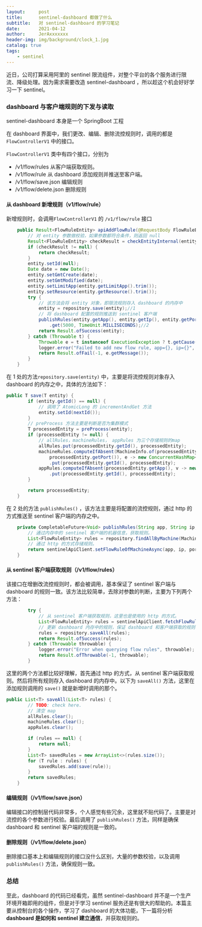 ```yaml
---
layout:     post
title:      sentinel-dashboard 都做了什么
subtitle:   对 sentinel-dashboard 的学习笔记
date:       2021-04-12
author:     JerAxxxxxxx
header-img: img/background/clock_1.jpg
catalog: true
tags:
    - sentinel
---
```


近日，公司打算采用阿里的 sentinel 限流组件，对整个平台的各个服务进行限流、降级处理。因为需求需要改造 sentinel-dashboard ，所以趁这个机会好好学习一下 sentinel。

### dashboard 与客户端规则的下发与读取

sentinel-dashboard 本身是一个 SpringBoot 工程 

在 dashboard 界面中，我们更改、编辑、删除流控规则时，调用的都是 `FlowControllerV1` 中的接口。

`FlowControllerV1`  类中有四个接口，分别为

- /v1/flow/rules
  从客户端获取规则。
- /v1/flow/rule
  从 dashboard 添加规则并推送至客户端。
- /v1/flow/save.json
  编辑规则
- /v1/flow/delete.json
  删除规则
  

#### 从 dashboard 新增规则（v1/flow/rule）
新增规则时，会调用`FlowControllerV1` 的 `/v1/flow/rule` 接口

```java
    public Result<FlowRuleEntity> apiAddFlowRule(@RequestBody FlowRuleEntity entity) {
        // 对 entity 参数做校验，如果参数都符合条件，则返回 null
        Result<FlowRuleEntity> checkResult = checkEntityInternal(entity);
        if (checkResult != null) {
            return checkResult;
        }
        entity.setId(null);
        Date date = new Date();
        entity.setGmtCreate(date);
        entity.setGmtModified(date);
        entity.setLimitApp(entity.getLimitApp().trim());
        entity.setResource(entity.getResource().trim());
        try {
            // 该方法会将 entity 对象，即限流规则存入 dashboard 的内存中
            entity = repository.save(entity);//1
			// 将 dashboard 配置的规则推送到 sentinel 客户端
            publishRules(entity.getApp(), entity.getIp(), entity.getPort())
                .get(5000, TimeUnit.MILLISECONDS);//2
            return Result.ofSuccess(entity);
        } catch (Throwable t) {
            Throwable e = t instanceof ExecutionException ? t.getCause() : t;
            logger.error("Failed to add new flow rule, app={}, ip={}", entity.getApp(), entity.getIp(), e);
            return Result.ofFail(-1, e.getMessage());
        }
    }
```

在 1 处的方法`repository.save(entity)` 中，主要是将流控规则对象存入 dashboard 的内存之中，具体的方法如下：

```java
public T save(T entity) {
        if (entity.getId() == null) {
            // 调用了 AtomicLong 的 incrementAndGet 方法
            entity.setId(nextId());
        }
    	// preProcess 方法主要是判断是否为集群模式
        T processedEntity = preProcess(entity);
        if (processedEntity != null) {
            // allRules，machineRules， appRules 为三个存储规则的map
            allRules.put(processedEntity.getId(), processedEntity);
            machineRules.computeIfAbsent(MachineInfo.of(processedEntity.getApp(), processedEntity.getIp(),
                processedEntity.getPort()), e -> new ConcurrentHashMap<>(32))
                .put(processedEntity.getId(), processedEntity);
            appRules.computeIfAbsent(processedEntity.getApp(), v -> new ConcurrentHashMap<>(32))
                .put(processedEntity.getId(), processedEntity);
        }

        return processedEntity;
    }
```

在 2 处的方法 `publishRules()` ，该方法主要是将配置的流控规则，通过 http 的方式推送至 sentinel 客户端的内存之中。 

```java
    private CompletableFuture<Void> publishRules(String app, String ip, Integer port) {
        // 通过内存中的 sentinel 客户端的机器信息，获取规则。
        List<FlowRuleEntity> rules = repository.findAllByMachine(MachineInfo.of(app, ip, port));
        // 通过 http 的方式存储规则。
        return sentinelApiClient.setFlowRuleOfMachineAsync(app, ip, port, rules);
    }
```




#### 从 sentinel 客户端获取规则（/v1/flow/rules）

该接口在增删改流控规则时，都会被调用，基本保证了 sentinel 客户端与 dashboard 的规则一致。该方法比较简单，去除对参数的判断，主要为下列两个方法：

```java
		try {
            // 从 sentinel 客户端获取规则，这里也是使用的 http 的方式。
            List<FlowRuleEntity> rules = sentinelApiClient.fetchFlowRuleOfMachine(app, ip, port);
            // 更新 dashboard 内存中的规则，保证 dashboard 和客户端获取的规则一致
            rules = repository.saveAll(rules);
            return Result.ofSuccess(rules);
        } catch (Throwable throwable) {
            logger.error("Error when querying flow rules", throwable);
            return Result.ofThrowable(-1, throwable);
        }
```

这里的两个方法都比较好理解，首先通过 http 的方式，从 sentinel 客户端获取规则。然后将所有规则存入 dashboard 的内存中。以下为 `saveAll()` 方法，这里在添加规则调用的 `save()` 就是新增时调用的那个。

```java
public List<T> saveAll(List<T> rules) {
        // TODO: check here.
    	// 清空 map
        allRules.clear();
        machineRules.clear();
        appRules.clear();

        if (rules == null) {
            return null;
        }
        List<T> savedRules = new ArrayList<>(rules.size());
        for (T rule : rules) {
            savedRules.add(save(rule));
        }
        return savedRules;
    }
```

#### 编辑规则（/v1/flow/save.json）

编辑接口的控制层代码非常多，个人感觉有些冗余，这里就不贴代码了。主要是对流控的各个参数进行校验。最后调用了 `publishRules()` 方法，同样是确保 dashboard 和 sentinel 客户端的规则是一致的。

#### 删除规则（/v1/flow/delete.json）

删除接口基本上和编辑规则的接口没什么区别，大量的参数校验，以及调用`publishRules()` 方法，确保规则一致。



### 总结

至此，dashboard 的代码已经看完，虽然 sentinel-dashboard 并不是一个生产环境开箱即用的组件，但是对于学习 sentinel 服务还是有很大的帮助的。本篇主要从控制台的各个操作，学习了 dashboard 的大体功能，下一篇将分析 **dashboard 是如何和 sentinel 建立通信**，并获取规则的。